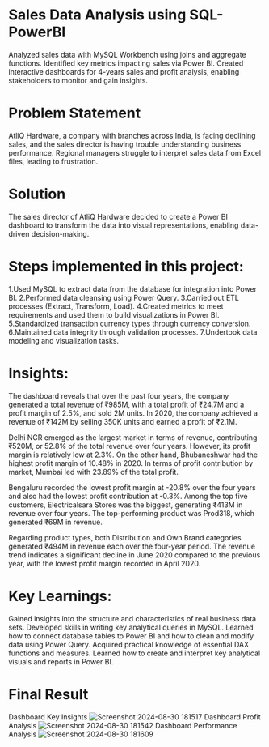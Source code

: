 # Sales Data Analysis using SQL-PowerBI
Analyzed sales data with MySQL Workbench using joins and aggregate functions. Identified key metrics impacting sales via Power BI. Created interactive dashboards for 4-years sales and profit analysis, enabling stakeholders to monitor and gain insights.
# Problem Statement
AtliQ Hardware, a company with branches across India, is facing declining sales, and the sales director is having trouble understanding business performance. Regional managers struggle to interpret sales data from Excel files, leading to frustration.
# Solution
The sales director of AtliQ Hardware decided to create a Power BI dashboard to transform the data into visual representations, enabling data-driven decision-making.
# Steps implemented in this project:

1.Used MySQL to extract data from the database for integration into Power BI.
2.Performed data cleansing using Power Query.
3.Carried out ETL processes (Extract, Transform, Load).
4.Created metrics to meet requirements and used them to build visualizations in Power BI.
5.Standardized transaction currency types through currency conversion.
6.Maintained data integrity through validation processes.
7.Undertook data modeling and visualization tasks.

# Insights:

The dashboard reveals that over the past four years, the company generated a total revenue of ₹985M, with a total profit of ₹24.7M and a profit margin of 2.5%, and sold 2M units. In 2020, the company achieved a revenue of ₹142M by selling 350K units and earned a profit of ₹2.1M.

Delhi NCR emerged as the largest market in terms of revenue, contributing ₹520M, or 52.8% of the total revenue over four years. However, its profit margin is relatively low at 2.3%. On the other hand, Bhubaneshwar had the highest profit margin of 10.48% in 2020. In terms of profit contribution by market, Mumbai led with 23.89% of the total profit.

Bengaluru recorded the lowest profit margin at -20.8% over the four years and also had the lowest profit contribution at -0.3%. Among the top five customers, Electricalsara Stores was the biggest, generating ₹413M in revenue over four years. The top-performing product was Prod318, which generated ₹69M in revenue.

Regarding product types, both Distribution and Own Brand categories generated ₹494M in revenue each over the four-year period. The revenue trend indicates a significant decline in June 2020 compared to the previous year, with the lowest profit margin recorded in April 2020.

# Key Learnings:

Gained insights into the structure and characteristics of real business data sets.
Developed skills in writing key analytical queries in MySQL.
Learned how to connect database tables to Power BI and how to clean and modify data using Power Query.
Acquired practical knowledge of essential DAX functions and measures.
Learned how to create and interpret key analytical visuals and reports in Power BI.

# Final Result
Dashboard Key Insights
![Screenshot 2024-08-30 181517](https://github.com/user-attachments/assets/35ca96ca-0549-4003-9acc-24466fed6756)
Dashboard Profit Analysis
![Screenshot 2024-08-30 181542](https://github.com/user-attachments/assets/ca0ac1fa-11b0-44de-a4fe-f91ad4734edc)
Dashboard Performance Analysis
![Screenshot 2024-08-30 181609](https://github.com/user-attachments/assets/ae308e97-c659-4fec-987d-61bee2fe2157)




